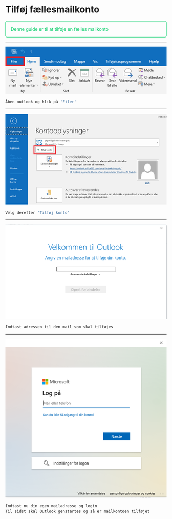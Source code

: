 # Tilføj fællesmailkonto

<p style="color: #00CC66; border: 1px solid rgba(0, 204, 102, 1); border-radius:5px; padding: 1rem;">Denne guide er til at tilføje en fælles mailkonto</p>

---
![](faellesmail1.png)
```js
Åben outlook og klik på 'Filer'
```
---
![](faellesmail2.png)
```js
Vælg derefter 'Tilføj konto'
```
---
![](faellesmail3.png)
```js
Indtast adressen til den mail som skal tilføjes
```
---
![](faellesmail4.png)
```js
Indtast nu din egen mailadresse og login
Til sidst skal Outlook genstartes og så er mailkontoen tilføjet
```